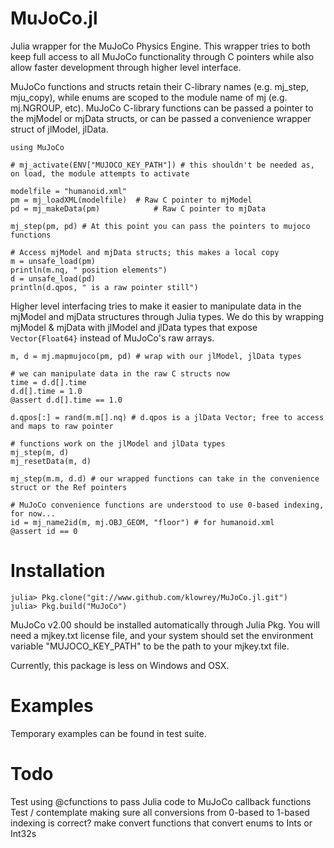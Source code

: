# MuJoCo.jl
Julia wrapper for the MuJoCo Physics Engine. This wrapper tries to both keep full access to all MuJoCo functionality through C pointers while also allow faster development through higher level interface.

MuJoCo functions and structs retain their C-library names (e.g. mj_step, mju_copy), while enums are scoped to the module name of mj (e.g. mj.NGROUP, etc). MuJoCo C-library functions can be passed a pointer to the mjModel or mjData structs, or can be passed a convenience wrapper struct of jlModel, jlData.

```
using MuJoCo

# mj_activate(ENV["MUJOCO_KEY_PATH"]) # this shouldn't be needed as, on load, the module attempts to activate

modelfile = "humanoid.xml"
pm = mj_loadXML(modelfile)  # Raw C pointer to mjModel
pd = mj_makeData(pm)            # Raw C pointer to mjData

mj_step(pm, pd) # At this point you can pass the pointers to mujoco functions

# Access mjModel and mjData structs; this makes a local copy
m = unsafe_load(pm)
println(m.nq, " position elements")
d = unsafe_load(pd)
println(d.qpos, " is a raw pointer still")
```

Higher level interfacing tries to make it easier to manipulate data in the mjModel and mjData structures through Julia types. We do this by wrapping mjModel & mjData with jlModel and jlData types that expose ```Vector{Float64}``` instead of MuJoCo's raw arrays.

```
m, d = mj.mapmujoco(pm, pd) # wrap with our jlModel, jlData types

# we can manipulate data in the raw C structs now
time = d.d[].time
d.d[].time = 1.0
@assert d.d[].time == 1.0

d.qpos[:] = rand(m.m[].nq) # d.qpos is a jlData Vector; free to access and maps to raw pointer

# functions work on the jlModel and jlData types
mj_step(m, d)
mj_resetData(m, d)

mj_step(m.m, d.d) # our wrapped functions can take in the convenience struct or the Ref pointers

# MuJoCo convenience functions are understood to use 0-based indexing, for now...
id = mj_name2id(m, mj.OBJ_GEOM, "floor") # for humanoid.xml
@assert id == 0
```

# Installation

```
julia> Pkg.clone("git://www.github.com/klowrey/MuJoCo.jl.git")
julia> Pkg.build("MuJoCo")
```
MuJoCo v2.00 should be installed automatically through Julia Pkg. You will need a mjkey.txt license file, and your system should set the environment variable "MUJOCO_KEY_PATH" to be the path to your mjkey.txt file.

Currently, this package is less on Windows and OSX.

# Examples
Temporary examples can be found in test suite.

# Todo
Test using @cfunctions to pass Julia code to MuJoCo callback functions
Test / contemplate making sure all conversions from 0-based to 1-based indexing is correct?
make convert functions that convert enums to Ints or Int32s
